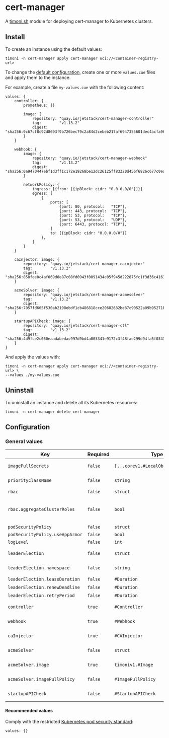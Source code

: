 # cert-manager

A [timoni.sh](http://timoni.sh) module for deploying cert-manager to Kubernetes clusters.

## Install

To create an instance using the default values:

```shell
timoni -n cert-manager apply cert-manager oci://<container-registry-url>
```

To change the [default configuration](#configuration),
create one or more `values.cue` files and apply them to the instance.

For example, create a file `my-values.cue` with the following content:

```cue
values: {
    controller: {
        prometheus: {}

        image: {
            repository: "quay.io/jetstack/cert-manager-controller"
            tag:        "v1.13.2"
            digest:     "sha256:9c67cf8c92d8693f9b726bec79c2a84d2cebeb217af6947355601dec4acfa966"
        }
    }

    webhook: {
        image: {
            repository: "quay.io/jetstack/cert-manager-webhook"
            tag:        "v1.13.2"
            digest:     "sha256:0a9470447ebf1d3ff1c172e19268be12dc26125ff83320d456f6826c677c0ed2"
        }

        networkPolicy: {
            ingress: [{from: [{ipBlock: cidr: "0.0.0.0/0"}]}]
            egress: [
                {
                    ports: [
                        {port: 80, protocol:   "TCP"},
                        {port: 443, protocol:  "TCP"},
                        {port: 53, protocol:   "TCP"},
                        {port: 53, protocol:   "UDP"},
                        {port: 6443, protocol: "TCP"},
                    ]
                    to: [{ipBlock: cidr: "0.0.0.0/0"}]
                },
            ]
        }
    }

    caInjector: image: {
        repository: "quay.io/jetstack/cert-manager-cainjector"
        tag:        "v1.13.2"
        digest:     "sha256:858fee0c4af069d0e87c08fd0943f0091434e05f945d222875fc1f3d36c41616"
    }

    acmeSolver: image: {
        repository: "quay.io/jetstack/cert-manager-acmesolver"
        tag:        "v1.13.2"
        digest:     "sha256:7057fd605f530ab2198ebdf1cb486818cce20682632be37c90522a09b95271b1"
    }

    startupAPICheck: image: {
        repository: "quay.io/jetstack/cert-manager-ctl"
        tag:        "v1.13.2"
        digest:     "sha256:4d9fce2c050eaadabedac997d9bd4a003341e9172c3f48fae299d94fa5f03435"
    }
}
```

And apply the values with:

```shell
timoni -n cert-manager apply cert-manager oci://<container-registry-url> \
--values ./my-values.cue
```

## Uninstall

To uninstall an instance and delete all its Kubernetes resources:

```shell
timoni -n cert-manager delete cert-manager
```

## Configuration

### General values

| Key                          | Required        | Type                                    | Default                    | Description                                                                                                                                  |
|------------------------------|-----------------|-----------------------------------------|----------------------------|----------------------------------------------------------------------------------------------------------------------------------------------|
| `imagePullSecrets` | `false` | `[...corev1.#LocalObjectReference]` | `_\|_` | List of image pull secrets to supply to the resources being deployed |
| `priorityClassName` | `false` | `string` | `_\|_` | The name of the kubernetes priority class to apply to resources |
| `rbac` | `false` | `struct` | `_\|_` | Setup the Cluster RBAC roles and bindings |
| `rbac.aggregateClusterRoles` | `false` | `bool` | `true` | Aggregate ClusterRoles to Kubernetes default user-facing roles. Ref: https://kubernetes.io/docs/reference/access-authn-authz/rbac/#user-facing-roles |
| `podSecurityPolicy` | `false` | `struct` | `_\|_` | Pod Security Policy |
| `podSecurityPolicy.useAppArmor` | `false` | `bool` | `true` | |
| `logLevel` | `false` | `int` | `2` | Logging verbosity |
| `leaderElection` | `false` | `struct` | `struct` | Holds the required configuration for the leader election |
| `leaderElection.namespace` | `false` | `string` | `kube-system` | The namespace used to hold the leader election lease |
| `leaderElection.leaseDuration` | `false` | `#Duration` | `60s` | The duration the lease is held |
| `leaderElection.renewDeadline` | `false` | `#Duration` | `40s` | The deadline duration for renewal |
| `leaderElection.retryPeriod` | `false` | `#Duration` | `15s` | The duration for the retry period |
| `controller` | `true` | `#Controller` | `#Controller` | The configuration of the cert-manager controller |
| `webhook` | `true` | `#Webhook` | `#Webhook` | The configuration of the cert-manager webhook |
| `caInjector` | `true` | `#CAInjector` | `#CAInjector` | The configuration of the cert-manager cainjector |
| `acmeSolver` | `false` | `struct` | `struct` | The configuration for the ACME Solver container |
| `acmeSolver.image` | `true` | `timoniv1.#Image` | `_\|_` | Holds the configuration for pulling the ACME Solver container |
| `acmeSolver.imagePullPolicy` | `false` | `#ImagePullPolicy` | `PullIfNotPresent` | Instruction on how to treat pulling the container |
| `startupAPICheck` | `false` | `#StartupAPICheck` | `#StartupAPICheck` | The configuration of the cert-manager startup api check job |

#### Recommended values

Comply with the restricted [Kubernetes pod security standard](https://kubernetes.io/docs/concepts/security/pod-security-standards/):

```cue
values: {}
```
